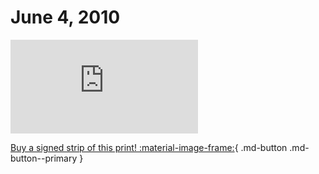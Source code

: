 # June 4, 2010

![](https://www.achewood.com/comic.php?date=06042010)

[Buy a signed strip of this print! :material-image-frame:](https://achewood-holiday-pop-up.myshopify.com/products/strip#06042010){ .md-button .md-button--primary }
